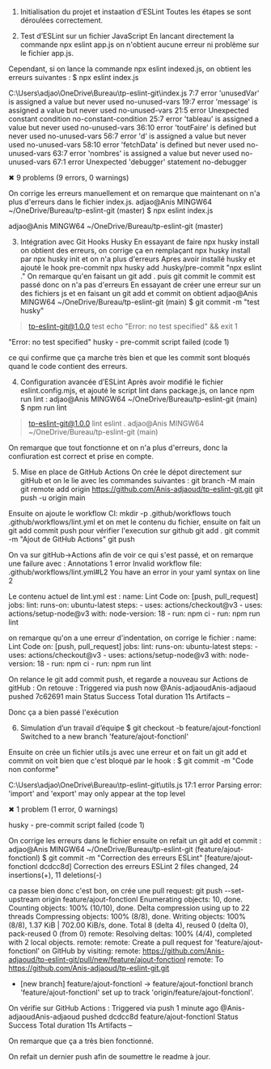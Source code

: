 1. Initialisation du projet et instaation d'ESLint
Toutes les étapes se sont déroulées correctement.


2. Test d’ESLint sur un fichier JavaScript
En lancant directement la commande npx eslint app.js on n'obtient aucune erreur ni problème sur le fichier app.js.

Cependant, si on lance la commande npx eslint indexed.js, on obtient les erreurs suivantes :
$ npx eslint index.js

C:\Users\adjao\OneDrive\Bureau\tp-eslint-git\index.js
   7:7   error  'unusedVar' is assigned a value but never used  no-unused-vars
  19:7   error  'message' is assigned a value but never used    no-unused-vars
  21:5   error  Unexpected constant condition                   no-constant-condition
  25:7   error  'tableau' is assigned a value but never used    no-unused-vars
  36:10  error  'toutFaire' is defined but never used           no-unused-vars
  56:7   error  'd' is assigned a value but never used          no-unused-vars
  58:10  error  'fetchData' is defined but never used           no-unused-vars
  63:7   error  'nombres' is assigned a value but never used    no-unused-vars
  67:1   error  Unexpected 'debugger' statement                 no-debugger

✖ 9 problems (9 errors, 0 warnings)

On corrige les erreurs manuellement et on remarque que maintenant on n'a plus d'erreurs dans le fichier index.js.
adjao@Anis MINGW64 ~/OneDrive/Bureau/tp-eslint-git (master)
$ npx eslint index.js

adjao@Anis MINGW64 ~/OneDrive/Bureau/tp-eslint-git (master)


3. Intégration avec Git Hooks Husky
En essayant de faire npx husky install on obtient des erreurs, on corrige ça en remplaçant npx husky install par npx husky init et on n'a plus d'erreurs 
Apres avoir installé husky et ajouté le hook pre-commit npx husky add .husky/pre-commit "npx eslint ."
On remarque qu'en faisant un git add . puis git commit le commit est passé donc on n'a pas d'erreurs
En essayant de créer une erreur sur un des fichiers js et en faisant un git add et commit on obtient
adjao@Anis MINGW64 ~/OneDrive/Bureau/tp-eslint-git (main)
$ git commit -m "test husky"

> tp-eslint-git@1.0.0 test
> echo "Error: no test specified" && exit 1

"Error: no test specified"
husky - pre-commit script failed (code 1)

ce qui confirme que ça marche très bien et que les commit sont bloqués quand le code contient des erreurs.


4. Configuration avancée d’ESLint
Après avoir modifié le fichier eslint.config.mjs, et ajouté le script lint dans package.js, on lance npm run lint :
adjao@Anis MINGW64 ~/OneDrive/Bureau/tp-eslint-git (main)
$ npm run lint
> tp-eslint-git@1.0.0 lint
> eslint .
adjao@Anis MINGW64 ~/OneDrive/Bureau/tp-eslint-git (main)

On remarque que tout fonctionne et on n'a plus d'erreurs, donc la confiuration est correct et prise en compte.


5. Mise en place de GitHub Actions
On crée le dépot directement sur gitHub et on le lie avec les commandes suivantes : 
git branch -M main
git remote add origin https://github.com/Anis-adjaoud/tp-eslint-git.git
git push -u origin main

Ensuite on ajoute le workflow CI:
mkdir -p .github/workflows
touch .github/workflows/lint.yml
et on met le contenu du fichier, ensuite on fait un git add commit push pour vérifier l'execution sur github
git add .
git commit -m "Ajout de GitHub Actions"
git push

On va sur gitHub->Actions afin de voir ce qui s'est passé, et on remarque une failure avec :
Annotations
1 error
Invalid workflow file: .github/workflows/lint.yml#L2
You have an error in your yaml syntax on line 2

Le contenu actuel de lint.yml est :
name: Lint Code
on: [push, pull_request]
  jobs:
    lint:
      runs-on: ubuntu-latest
      steps:
        - uses: actions/checkout@v3
        - uses: actions/setup-node@v3
          with:
            node-version: 18
        - run: npm ci
        - run: npm run lint

on remarque qu'on a une erreur d'indentation, on corrige le fichier :
name: Lint Code
on: [push, pull_request]
jobs:
  lint:
    runs-on: ubuntu-latest
    steps:
      - uses: actions/checkout@v3
      - uses: actions/setup-node@v3
        with:
          node-version: 18
      - run: npm ci
      - run: npm run lint

On relance le git add commit push, et regarde a nouveau sur Actions de gitHub :
On retouve :
Triggered via push now
@Anis-adjaoudAnis-adjaoud
pushed 7c62691 main
Status Success
Total duration 11s
Artifacts –

Donc ça a bien passé l'exécution

6. Simulation d’un travail d’équipe
$ git checkout -b feature/ajout-fonctionl
Switched to a new branch 'feature/ajout-fonctionl'

Ensuite on crée un fichier utils.js avec une erreur et on fait un git add et commit on voit bien que c'est bloqué par le hook :
$ git commit -m "Code non conforme"

C:\Users\adjao\OneDrive\Bureau\tp-eslint-git\utils.js
  17:1  error  Parsing error: 'import' and 'export' may only appear at the top level

✖ 1 problem (1 error, 0 warnings)

husky - pre-commit script failed (code 1)


On corrige les erreurs dans le fichier ensuite on refait un git add et commit :
adjao@Anis MINGW64 ~/OneDrive/Bureau/tp-eslint-git (feature/ajout-fonctionl)
$ git commit -m "Correction des erreurs ESLint"
[feature/ajout-fonctionl dcdcc8d] Correction des erreurs ESLint
 2 files changed, 24 insertions(+), 11 deletions(-)

ca passe bien donc c'est bon, on crée une pull request:
git push --set-upstream origin feature/ajout-fonctionl
Enumerating objects: 10, done.
Counting objects: 100% (10/10), done.
Delta compression using up to 22 threads
Compressing objects: 100% (8/8), done.
Writing objects: 100% (8/8), 1.37 KiB | 702.00 KiB/s, done.
Total 8 (delta 4), reused 0 (delta 0), pack-reused 0 (from 0)
remote: Resolving deltas: 100% (4/4), completed with 2 local objects.
remote:
remote: Create a pull request for 'feature/ajout-fonctionl' on GitHub by visiting:
remote:      https://github.com/Anis-adjaoud/tp-eslint-git/pull/new/feature/ajout-fonctionl
remote:
To https://github.com/Anis-adjaoud/tp-eslint-git.git
 * [new branch]      feature/ajout-fonctionl -> feature/ajout-fonctionl
branch 'feature/ajout-fonctionl' set up to track 'origin/feature/ajout-fonctionl'.


On vérifie sur GitHub Actions :
Triggered via push 1 minute ago
@Anis-adjaoudAnis-adjaoud
pushed dcdcc8d feature/ajout-fonctionl
Status Success
Total duration 11s
Artifacts –

On remarque que ça a très bien fonctionné.

On refait un dernier push afin de soumettre le readme à jour.

